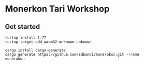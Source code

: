 # Monerkon Tari Workshop

## Get started

```shell
rustup install 1.77
rustup target add wasm32-unknown-unknown

cargo install cargo-generate
cargo generate https://github.com/sdbondi/monerokon.git --name monerokon
```